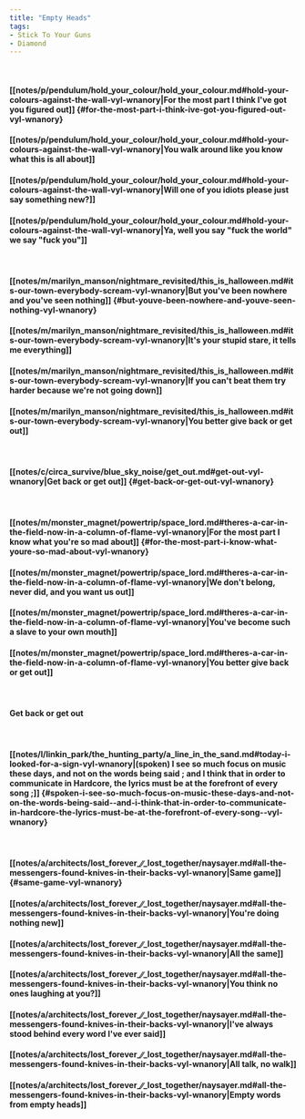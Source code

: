 ```yaml
---
title: "Empty Heads"
tags:
- Stick To Your Guns
- Diamond
---
```

&nbsp;
#### [[notes/p/pendulum/hold_your_colour/hold_your_colour.md#hold-your-colours-against-the-wall-vyl-wnanory|For the most part I think I've got you figured out]] {#for-the-most-part-i-think-ive-got-you-figured-out-vyl-wnanory}
#### [[notes/p/pendulum/hold_your_colour/hold_your_colour.md#hold-your-colours-against-the-wall-vyl-wnanory|You walk around like you know what this is all about]]
#### [[notes/p/pendulum/hold_your_colour/hold_your_colour.md#hold-your-colours-against-the-wall-vyl-wnanory|Will one of you idiots please just say something new?]]
#### [[notes/p/pendulum/hold_your_colour/hold_your_colour.md#hold-your-colours-against-the-wall-vyl-wnanory|Ya, well you say "fuck the world" we say "fuck you"]]
&nbsp;
#### [[notes/m/marilyn_manson/nightmare_revisited/this_is_halloween.md#its-our-town-everybody-scream-vyl-wnanory|But you've been nowhere and you've seen nothing]] {#but-youve-been-nowhere-and-youve-seen-nothing-vyl-wnanory}
#### [[notes/m/marilyn_manson/nightmare_revisited/this_is_halloween.md#its-our-town-everybody-scream-vyl-wnanory|It's your stupid stare, it tells me everything]]
#### [[notes/m/marilyn_manson/nightmare_revisited/this_is_halloween.md#its-our-town-everybody-scream-vyl-wnanory|If you can't beat them try harder because we're not going down]]
#### [[notes/m/marilyn_manson/nightmare_revisited/this_is_halloween.md#its-our-town-everybody-scream-vyl-wnanory|You better give back or get out]]
&nbsp;
#### [[notes/c/circa_survive/blue_sky_noise/get_out.md#get-out-vyl-wnanory|Get back or get out]] {#get-back-or-get-out-vyl-wnanory}
&nbsp;
#### [[notes/m/monster_magnet/powertrip/space_lord.md#theres-a-car-in-the-field-now-in-a-column-of-flame-vyl-wnanory|For the most part I know what you're so mad about]] {#for-the-most-part-i-know-what-youre-so-mad-about-vyl-wnanory}
#### [[notes/m/monster_magnet/powertrip/space_lord.md#theres-a-car-in-the-field-now-in-a-column-of-flame-vyl-wnanory|We don't belong, never did, and you want us out]]
#### [[notes/m/monster_magnet/powertrip/space_lord.md#theres-a-car-in-the-field-now-in-a-column-of-flame-vyl-wnanory|You've become such a slave to your own mouth]]
#### [[notes/m/monster_magnet/powertrip/space_lord.md#theres-a-car-in-the-field-now-in-a-column-of-flame-vyl-wnanory|You better give back or get out]]
&nbsp;
#### Get back or get out
&nbsp;
#### [[notes/l/linkin_park/the_hunting_party/a_line_in_the_sand.md#today-i-looked-for-a-sign-vyl-wnanory|(spoken) I see so much focus on music these days, and not on the words being said ; and I think that in order to communicate in Hardcore, the lyrics must be at the forefront of every song ;]] {#spoken-i-see-so-much-focus-on-music-these-days-and-not-on-the-words-being-said--and-i-think-that-in-order-to-communicate-in-hardcore-the-lyrics-must-be-at-the-forefront-of-every-song--vyl-wnanory}
&nbsp;
#### [[notes/a/architects/lost_forever_∕∕_lost_together/naysayer.md#all-the-messengers-found-knives-in-their-backs-vyl-wnanory|Same game]] {#same-game-vyl-wnanory}
#### [[notes/a/architects/lost_forever_∕∕_lost_together/naysayer.md#all-the-messengers-found-knives-in-their-backs-vyl-wnanory|You're doing nothing new]]
#### [[notes/a/architects/lost_forever_∕∕_lost_together/naysayer.md#all-the-messengers-found-knives-in-their-backs-vyl-wnanory|All the same]]
#### [[notes/a/architects/lost_forever_∕∕_lost_together/naysayer.md#all-the-messengers-found-knives-in-their-backs-vyl-wnanory|You think no ones laughing at you?]]
#### [[notes/a/architects/lost_forever_∕∕_lost_together/naysayer.md#all-the-messengers-found-knives-in-their-backs-vyl-wnanory|I've always stood behind every word I've ever said]]
#### [[notes/a/architects/lost_forever_∕∕_lost_together/naysayer.md#all-the-messengers-found-knives-in-their-backs-vyl-wnanory|All talk, no walk]]
#### [[notes/a/architects/lost_forever_∕∕_lost_together/naysayer.md#all-the-messengers-found-knives-in-their-backs-vyl-wnanory|Empty words from empty heads]]
